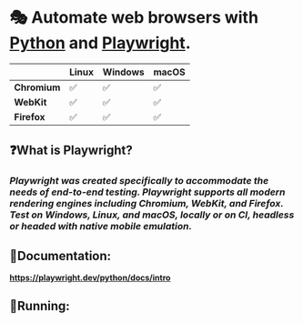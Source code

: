 # 🎭 Automate web browsers with [Python](https://www.python.org/) and [Playwright](https://playwright.dev/python/).
|               | Linux | Windows | macOS |
|---------------|-------|---------|-------|
| **Chromium**  | ✅     | ✅       | ✅     |
| **WebKit**    | ✅     | ✅       | ✅     |
| **Firefox**   | ✅     | ✅       | ✅     |

## ❓What is Playwright?

###  _Playwright was created specifically to accommodate the needs of end-to-end testing. Playwright supports all modern rendering engines including Chromium, WebKit, and Firefox. Test on Windows, Linux, and macOS, locally or on CI, headless or headed with native mobile emulation._


## 📖Documentation:
**https://playwright.dev/python/docs/intro**


## 🚀Running:
